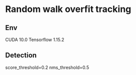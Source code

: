 # Random walk overfit tracking

## Env
CUDA 10.0
Tensorflow 1.15.2

## Detection
score_threshold=0.2
nms_threshold=0.5